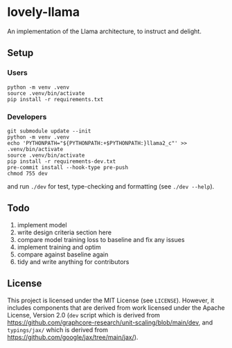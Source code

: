 # lovely-llama
An implementation of the Llama architecture, to instruct and delight.

## Setup

### Users

```
python -m venv .venv
source .venv/bin/activate
pip install -r requirements.txt
```

### Developers

```
git submodule update --init
python -m venv .venv
echo 'PYTHONPATH="${PYTHONPATH:+$PYTHONPATH:}llama2_c"' >> .venv/bin/activate
source .venv/bin/activate
pip install -r requirements-dev.txt
pre-commit install --hook-type pre-push
chmod 755 dev
```
and run `./dev` for test, type-checking and formatting (see `./dev --help`).

## Todo

1. implement model
2. write design criteria section here
3. compare model training loss to baseline and fix any issues
4. implement training and optim
5. compare against baseline again
6. tidy and write anything for contributors

## License

This project is licensed under the MIT License (see `LICENSE`). However, it includes components that are derived from work licensed under the Apache License, Version 2.0 (`dev` script which is derived from https://github.com/graphcore-research/unit-scaling/blob/main/dev, and `typings/jax/` which is derived from https://github.com/google/jax/tree/main/jax/).
